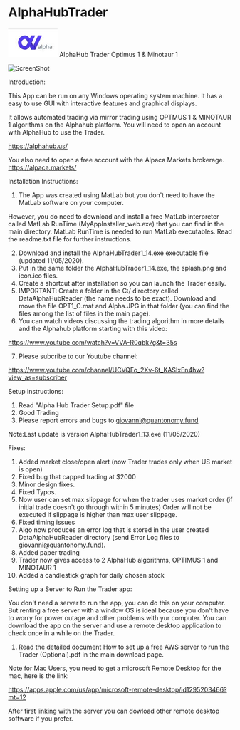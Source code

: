 # AlphaHubTrader
![ScreenShot](https://github.com/gsantostasi/AlphaHubTrader/blob/main/Alpha.JPG)
AlphaHub Trader Optimus 1 & Minotaur 1

![ScreenShot](https://github.com/gsantostasi/https://github.com/gsantostasi/AlphaHubTrader/blob/main/Trader_11_16.PNG)

Introduction:

This App can be run on any Windows operating system machine. 
It has a easy to use GUI with interactive features and graphical displays. 

It allows automated trading via mirror trading using OPTMUS 1 & MINOTAUR 1 algorithms on the Alphahub platform.
You will need to open an account with AlphaHub to use the Trader.

https://alphahub.us/



You also need to open a free account with the Alpaca Markets brokerage. 
https://alpaca.markets/

Installation Instructions:

1) The App was created using MatLab but you don't need to have the MatLab software on your computer. 

However, you do need to download and install a free MatLab interpreter called MatLab RunTime (MyAppInstaller_web.exe) that you can find in the main directory. 
MatLab RunTime is needed to run MatLab executables. 
Read the readme.txt file for further instructions.  

2) Download and install the AlphaHubTrader1_14.exe executable file (updated 11/05/2020). 
3) Put in the same folder the AlphaHubTrader1_14.exe, the splash.png and icon.ico files.
4) Create a shortcut after installation so you can launch the Trader easily. 
5) IMPORTANT: Create a folder in the C:/ directory called DataAlphaHubReader (the name needs to be exact). Download and move the file 
OPT1_C.mat and Alpha.JPG in that folder (you can find the files among the list of files in the main page). 
6) You can watch videos discussing the trading algorithm in more details and the Alphahub platform starting with this video:

https://www.youtube.com/watch?v=VVA-R0qbk7g&t=35s

7) Please subcribe to our Youtube channel:

https://www.youtube.com/channel/UCVQFo_2Xv-6t_KASIxEn4hw?view_as=subscriber

Setup instructions:

1) Read "Alpha Hub Trader Setup.pdf" file
2) Good Trading
3) Please report errors and bugs to giovanni@quantonomy.fund


Note:Last update is version AlphaHubTrader1_13.exe (11/05/2020)

Fixes:
1) Added market close/open alert (now Trader trades only when US market is open)
2) Fixed bug that capped trading at $2000 
3) Minor design fixes. 
4) Fixed Typos.
5) Now user can set max slippage for when the trader uses market order (if initial trade doesn't go through within 5 minutes)
Order will not be executed if slippage is higher than max user slippage. 
6) Fixed timing issues
8) Algo now produces an error log that is stored in the user created DataAlphaHubReader directory (send Error Log files to giovanni@quantonomy.fund). 
9) Added paper trading
10) Trader now gives access to 2 AlphaHub algorithms, OPTIMUS 1 and MINOTAUR 1
11) Added a candlestick graph for daily chosen stock


Setting up a Server to Run the Trader app:

You don't need a server to run the app, you can do this on your computer. But renting a free server with a window OS is ideal because you don't have to worry for power outage and other problems with yur computer. 
You can download the app on the server and use a remote desktop application to check once in a while on the Trader. 

1) Read the detailed document How to set up a free AWS server to run the Trader (Optional).pdf in the main download page. 

Note for Mac Users, you need to get a microsoft Remote Desktop for the mac, here is the link:  

https://apps.apple.com/us/app/microsoft-remote-desktop/id1295203466?mt=12

After first linking with the server you can dowload other remote desktop software if you prefer. 






